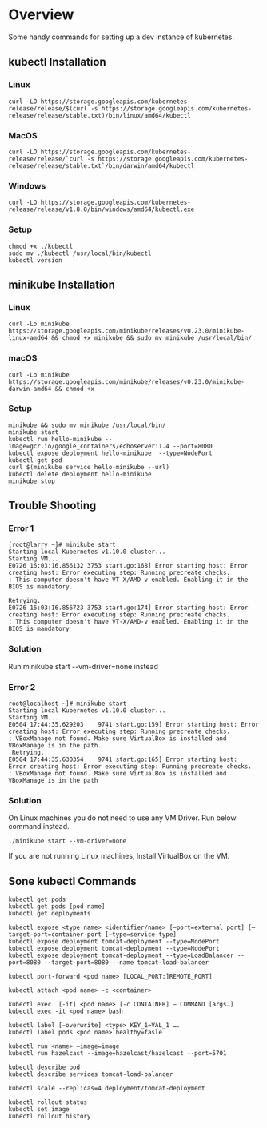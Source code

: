 # Overview
Some handy commands for setting up a dev instance of kubernetes.

## kubectl Installation
### Linux
```
curl -LO https://storage.googleapis.com/kubernetes-release/release/$(curl -s https://storage.googleapis.com/kubernetes-release/release/stable.txt)/bin/linux/amd64/kubectl
```

### MacOS 
``` 
curl -LO https://storage.googleapis.com/kubernetes-release/release/`curl -s https://storage.googleapis.com/kubernetes-release/release/stable.txt`/bin/darwin/amd64/kubectl
```

### Windows 
``` 
curl -LO https://storage.googleapis.com/kubernetes-release/release/v1.8.0/bin/windows/amd64/kubectl.exe
```

### Setup
```
chmod +x ./kubectl
sudo mv ./kubectl /usr/local/bin/kubectl
kubectl version
```

## minikube Installation
### Linux 
```
curl -Lo minikube https://storage.googleapis.com/minikube/releases/v0.23.0/minikube-linux-amd64 && chmod +x minikube && sudo mv minikube /usr/local/bin/
```

### macOS 
``` 
curl -Lo minikube https://storage.googleapis.com/minikube/releases/v0.23.0/minikube-darwin-amd64 && chmod +x 
```

### Setup
```
minikube && sudo mv minikube /usr/local/bin/
minikube start
kubectl run hello-minikube --image=gcr.io/google_containers/echoserver:1.4 --port=8080
kubectl expose deployment hello-minikube  --type=NodePort
kubectl get pod
curl $(minikube service hello-minikube --url)
kubectl delete deployment hello-minikube
minikube stop
```

## Trouble Shooting
### Error 1
```
[root@larry ~]# minikube start
Starting local Kubernetes v1.10.0 cluster...
Starting VM...
E0726 16:03:16.856132 3753 start.go:168] Error starting host: Error creating host: Error executing step: Running precreate checks.
: This computer doesn't have VT-X/AMD-v enabled. Enabling it in the BIOS is mandatory.
 
Retrying.
E0726 16:03:16.856723 3753 start.go:174] Error starting host: Error creating host: Error executing step: Running precreate checks.
: This computer doesn't have VT-X/AMD-v enabled. Enabling it in the BIOS is mandatory
```
### Solution
Run minikube start --vm-driver=none instead

### Error 2
```
root@localhost ~]# minikube start
Starting local Kubernetes v1.10.0 cluster...
Starting VM...
E0504 17:44:35.629203    9741 start.go:159] Error starting host: Error creating host: Error executing step: Running precreate checks.
: VBoxManage not found. Make sure VirtualBox is installed and VBoxManage is in the path.
 Retrying.
E0504 17:44:35.630354    9741 start.go:165] Error starting host:  Error creating host: Error executing step: Running precreate checks.
: VBoxManage not found. Make sure VirtualBox is installed and VBoxManage is in the path
```

### Solution
On Linux machines you do not need to use any VM Driver.
Run below command instead.
```
./minikube start --vm-driver=none
```
If you are not running Linux machines, Install VirtualBox on the VM.

## Sone kubectl Commands
```
kubectl get pods
kubectl get pods [pod name]
kubectl get deployments

kubectl expose <type name> <identifier/name> [—port=external port] [—target-port=container-port [—type=service-type]
kubectl expose deployment tomcat-deployment --type=NodePort
kubectl expose deployment tomcat-deployment --type=NodePort
kubectl expose deployment tomcat-deployment --type=LoadBalancer --port=8080 --target-port=8080 --name tomcat-load-balancer

kubectl port-forward <pod name> [LOCAL_PORT:]REMOTE_PORT]
 
kubectl attach <pod name> -c <container>
 
kubectl exec  [-it] <pod name> [-c CONTAINER] — COMMAND [args…]
kubectl exec -it <pod name> bash
 
kubectl label [—overwrite] <type> KEY_1=VAL_1 ….
kubectl label pods <pod name> healthy=fasle
 
kubectl run <name> —image=image
kubectl run hazelcast --image=hazelcast/hazelcast --port=5701
 
kubectl describe pod
kubectl describe services tomcat-load-balancer

kubectl scale --replicas=4 deployment/tomcat-deployment 

kubectl rollout status
kubectl set image
kubectl rollout history
```
